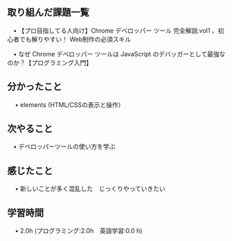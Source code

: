## 取り組んだ課題一覧
           
 　• 【プロ目指してる人向け】Chrome デベロッパー ツール 完全解説.vol1 、初心者でも解りやすい！ Web制作の必須スキル

           
 　• なぜ Chrome デベロッパー ツールは JavaScript のデバッガーとして最強なのか？【プログラミング入門】

## 分かったこと

　 • elements (HTML/CSSの表示と操作）

## 次やること　
           
 　• デベロッパーツールの使い方を学ぶ

## 感じたこと

　 • 新しいことが多く混乱した　じっくりやっていきたい

## 学習時間

　 • 2.0h (プログラミング:2.0h　英語学習:0.0 h)